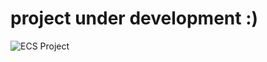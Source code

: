 # project under development :)

![ECS Project](https://github.com/isaacfkessler/web-app-ecs/assets/93961922/fc4218b2-f6de-4f1d-abce-66b85c0bc3d9)
